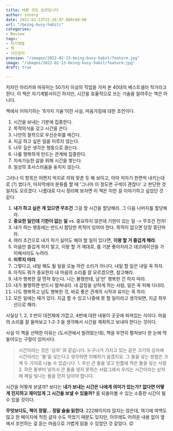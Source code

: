 ```yaml
---
title: 바쁜 것도 습관입니다
author: interp
date: 2022-02-13T22:26:07.000+09:00
url: "/being-busy-habit/"
categories:
- Review
tags:
- 자기계발
- 책
- 시간관리
preview: "/images/2022-02-13-being-busy-habit/feature.jpg"
image: "/images/2022-02-13-being-busy-habit/feature.jpg"
draft: true

---
```

저자인 아리카와 마유미는 50가지 이상의 직업을 가져 본 40대의 베스트셀러 작가라고  한다. 이 책은 자기계발서이긴 하지만, 시간을 효율적으로 쓰는 기술을 알려주는 책은 아니다.

책에서 이야기하는 '8가지 기술'이란 사실, 마음가짐에 대한 조언이다.

1. 시간을 보내는 기분에 집중한다.
2. 목적의식을 갖고 시간을 쓴다.
3. 나만의 철학으로 우선순위를 매긴다.
4. 지금 하고 싶은 일을 미루지 않는다.
5. 너무 깊은 생각은 행동으로 끊는다.
6. 나를 행복하게 만드는 관계에 집중한다.
7. 지속가능한 삶을 위해 시간을 쌓는다.
8. 일상의 호사스러움을 놓치지 않는다.

그러나 이 항목은 어쩐지 억지로 끼워 맞춘 듯 해 보이고, 아마 저자가 한편씩 내키는대로 (?) 썼다가, 마지막에야 분류를 할 때 '그나마 이 정도면 구색이 괜찮다' 고 판단한 것일지도 모르겠다. 나름대로 다시 정리해 보자면 이 책은 이런 걸 이야기하고 싶었던 것 같다.

1. **내가 하고 싶은 게 있으면 무조건** 그걸 할 시간을 할당해라. 그 다음 나머지를 할당해라.
2. **중요한 일인데 기한이 없는 일** vs. 중요하지 않은데 기한이 있는 일 -> 무조건 전자!
3. 내가 하는 행동에는 반드시 합당한 목적이 있어야 한다. 목적이 없으면 당장 중단하라.
4. 여러 조건으로 내가 하기 싫어도 해야 할 일이 있다면, **이왕 할 거 즐겁게 해라**.
5. 마음만 즐겁게 하지 말고, 이왕 할 거 제대로, 좀 기분 좋아지라고 데코레이션을 가미해서라도 누려라.
6. **미루지 마라**.
7. 그렇다고, 내일 해도 될 일을 오늘 하란 소리가 아니다. 내일 할 일은 내일 꼭 하자.
8. 아직도 뭐가 중요한지 내 마음의 소리를 잘 모르겠으면, 참고해라.
9. 내가 행복한 걸 먼저 찾는다. 나는 불행한데, 남'만' 행복한 건 하지 마라.
10. 내가 불행하면 반드시 떨쳐내라. 내 감정을 상하게 하는 사람, 일은 꼭 피해 다녀라.
11. 나도 행복하고 남도 행복한 것, 바로 좋은 관계의 시작과 유지는 꼭 하라.
12. 모든 일에는 때가 있다. 지금 할 수 있고 나중에 못 할 일이라고 생각되면, 지금 최우선으로 해라.

사실상 1, 2, 3 번이 대전제에 가깝고, 4번에 대한 내용이 곳곳에 퍼져있는 식이다. 마음의 소리를 잘 들어보고 1-2-3 을 생각해서 시간을 계획하고 보내야 한다는 것이다.

사실 이 책을 선택한 이유는 (도서관에서 빌려왔는데), 책을 우연히 펼쳐보다 한 눈에 딱 들어오는 구절이 있어서다.

> 시간이라는 것은 '상자' 와 같습니다. 누구나가 가지고 있는 같은 크기의 상자에 시간이라는 '돌'을 넣는다고 생각하면 이해하기 쉽겠지요. 그 돌을 넣는 방법은 크게 두 가지로 나눌 수 있습니다.  1. 우선 큰 돌을 넣고 빈틈에 작은 돌을 넣는 사람  2. 작은 돌부터 넣어서 큰 돌을 넣지 못하는 사람그래서 우리는 시간이라는 상자에 제일 빛나는 돌을 먼저 담아야 합니다.

시간을 어떻게 보낼까? 보다는 **내가 보내는 시간은 나에게 의미가 있는가? 없다면 어떻게 진지하고 재미있게 그 시간을 보낼 수 있을까?** 를 되돌아볼 수 있는 소중한 시간이 될 수 있을 것이다.

**무엇보다도, 책이 정말... 정말 술술 읽힌다**. 222페이지라 많지는 않은데, 여기에 여백도 많고 한 페이지에 적힌 글자 수도 적었기 때문도 있지만, 아무래도 어려운 내용 없이 옆에서 조언하는 걸 듣는 마음으로 가볍게 읽을 수 있었던 것 같았다. 😊